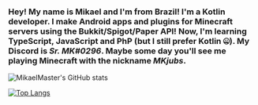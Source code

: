 ### Hey! My name is Mikael and I'm from Brazil! I'm a Kotlin developer. I make Android apps and plugins for Minecraft servers using the Bukkit/Spigot/Paper API! Now, I'm learning TypeScript, JavaScript and PhP (but I still prefer Kotlin 🤐). My Discord is *Sr. MK#0296*. Maybe some day you'll see me playing Minecraft with the nickname *MKjubs*.

![MikaelMaster's GitHub stats](https://github-readme-stats-sigma-five.vercel.app/api?username=MikaelMaster&show_icons=true&theme=dracula)

[![Top Langs](https://github-readme-stats-sigma-five.vercel.app/api/top-langs/?username=MikaelMaster&layout=compact&theme=dracula)](https://github.com/MikaelMaster/github-readme-stats)
